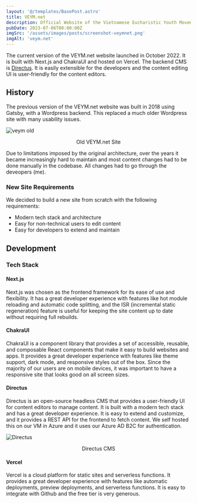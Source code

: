 ```yaml
---
layout: '@/templates/BasePost.astro'
title: VEYM.net
description: Official Website of the Vietnamese Eucharistic Youth Movement in the USA
pubDate: 2023-07-06T00:00:00Z
imgSrc: '/assets/images/posts/screenshot-veymnet.png'
imgAlt: 'veym.net'
---
```



The current version of the VEYM.net website launched in October 2022. It is built with Next.js and ChakraUI and hosted on Vercel. The backend CMS is [Directus](https://directus.io/). It is easily extensible for the developers and the content editing UI is user-friendly for the content editors.

## History

The previous version of the VEYM.net website was built in 2018 using Gatsby, with a Wordpress backend. This replaced a much older Wordpress site with many usability issues.

![veym old](/assets/images/posts/screenshot-veymold.png 'Old VEYM site')
<figcaption align="center">Old VEYM.net Site</figcaption>

Due to limitations imposed by the original architecture, over the years it became increasingly hard to maintain and most content changes had to be done manually in the codebase. All changes had to go through the deveopers (me).


### New Site Requirements

We decided to build a new site from scratch with the following requirements:
- Modern tech stack and architecture
- Easy for non-technical users to edit content
- Easy for developers to extend and maintain

## Development

### Tech Stack

#### Next.js

Next.js was chosen as the frontend framework for its ease of use and flexibility. It has a great developer experience with features like hot module reloading and automatic code splitting, and the ISR (incremental static regeneration) feature is useful for keeping the site content up to date without requiring full rebuilds.

#### ChakraUI

ChakraUI is a component library that provides a set of accessible, reusable, and composable React components that make it easy to build websites and apps. It provides a great developer experience with features like theme support, dark mode, and responsive styles out of the box. Since the majority of our users are on mobile devices, it was important to have a responsive site that looks good on all screen sizes.

#### Directus

Directus is an open-source headless CMS that provides a user-friendly UI for content editors to manage content. It is built with a modern tech stack and has a great developer experience. It is easy to extend and customize, and it provides a REST API for the frontend to fetch content. We self hosted this on our VM in Azure and it uses our Azure AD B2C for authentication.

![Directus](/assets/images/posts/screenshot-directus.png 'Directus')
<figcaption align="center">Directus CMS</figcaption>

#### Vercel

Vercel is a cloud platform for static sites and serverless functions. It provides a great developer experience with features like automatic deployments, preview deployments, and serverless functions. It is easy to integrate with Github and the free tier is very generous.